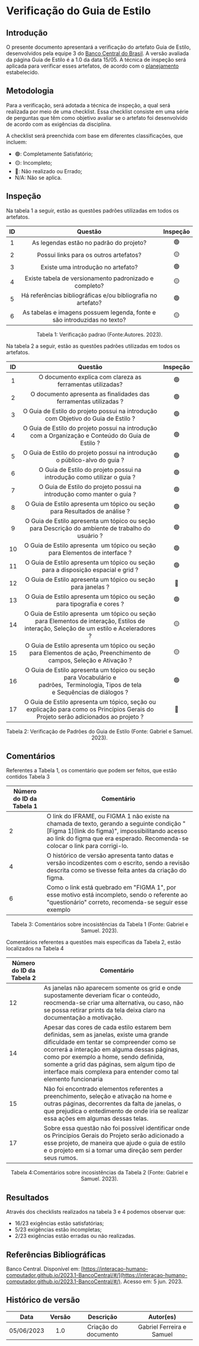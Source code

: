 # Verificação do Guia de Estilo

## Introdução

O presente documento apresentará a verificação do artefato Guia de Estilo, desenvolvidos pela equipe 3 do [Banco Central do Brasil](https://interacao-humano-computador.github.io/2023.1-BancoCentral/). A versão avaliada da página Guia de Estilo é a 1.0 da data 15/05. A técnica de inspeção será aplicada para verificar esses artefatos, de acordo com o [planejamento](../planejamento.md) estabelecido.

## Metodologia

Para a verificação, será adotada a técnica de inspeção, a qual será realizada por meio de uma checklist. Essa checklist consiste em uma série de perguntas que têm como objetivo avaliar se o artefato foi desenvolvido de acordo com as exigências da disciplina.

A checklist será preenchida com base em diferentes classificações, que incluem:

- 🟢: Completamente Satisfatório;
- 🟡: Incompleto;
- 🔴: Não realizado ou Errado;
- N/A: Não se aplica.

## Inspeção

Na tabela 1 a seguir, estão as questões padrões utilizadas em todos os artefatos.

| ID |                                 Questão                                 | Inspeção |
| :-: | :-----------------------------------------------------------------------: | :--------: |
| 1 |                 As legendas estão no padrão do projeto?                 |     🟢     |
| 2 |                  Possui links para os outros artefatos?                  |     🟡     |
| 3 |                   Existe uma introdução no artefato?                   |     🟢     |
| 4 |          Existe tabela de versionamento padronizado e completo?          |     🟡     |
| 5 |      Há referências bibliográficas e/ou bibliografia no artefato?      |     🟢     |
| 6 | As tabelas e imagens possuem legenda, fonte e são introduzidas no texto? |     🟡     |

<div style="text-align: center">
    <p> Tabela 1: Verificação padrao (Fonte:Autores. 2023).</p>
</div>

Na tabela 2 a seguir, estão as questões padrões utilizadas em todos os artefatos.

| ID |                                                                      Questão                                                                      | Inspeção |
| :-: | :-------------------------------------------------------------------------------------------------------------------------------------------------: | :--------: |
| 1 |                                             O documento explica com clareza as ferramentas utilizadas?                                             |     🟢     |
| 2 |                                          O documento apresenta as finalidades das ferramentas utilizadas ?                                          |     🟢     |
| 3 |                                O Guia de Estilo do projeto possui na introdução com Objetivo do Guia de Estilo ?                                |     🟢     |
| 4 |                      O Guia de Estilo do projeto possui na introdução com a Organização e Conteúdo do Guia de Estilo ?                      |     🟢     |
| 5 |                                    O Guia de Estilo do projeto possui na introdução o público-alvo do guia ?                                    |     🟢     |
| 6 |                                     O Guia de Estilo do projeto possui na introdução como utilizar o guia ?                                     |     🟢     |
| 7 |                                     O Guia de Estilo do projeto possui na introdução como manter o guia ?                                     |     🟢     |
| 8 |                                  O Guia de Estilo apresenta um tópico ou seção para Resultados de análise ?                                  |     🟢     |
| 9 |                      O Guia de Estilo apresenta um tópico ou seção para Descrição do ambiente de trabalho do usuário ?                      |     🟢     |
| 10 |                                  O Guia de Estilo apresenta  um tópico ou seção para Elementos de interface ?                                  |     🟢     |
| 11 |                               O Guia de Estilo apresenta um tópico ou seção para a disposição espacial e grid ?                               |     🟢     |
| 12 |                                          O Guia de Estilo apresenta um tópico ou seção para janelas ?                                          |     🔴     |
| 13 |                                     O Guia de Estilo apresenta um tópico ou seção para tipografia e cores ?                                     |     🟢     |
| 14 | O Guia de Estilo apresenta  um tópico ou seção para Elementos de interação, Estilos de interação, Seleção de um estilo e Aceleradores ? |     🟡     |
| 15 |           O Guia de Estilo apresenta um tópico ou seção para Elementos de ação, Preenchimento de campos, Seleção e Ativação ?           |     🟡     |
| 16 |    O Guia de Estilo apresenta um tópico ou seção para Vocabulário e padrões,  Terminologia, Tipos de tela e Sequências de diálogos ?    |     🟢     |
| 17 |     O Guia de Estilo apresenta um tópico, seção ou explicação para como os Princípios Gerais do Projeto serão adicionados ao projeto ?     |     🔴     |

<div style="text-align: center">
    <p> Tabela 2: Verificação de Padrões do Guia de Estilo (Fonte: Gabriel e Samuel. 2023).</p>
</div>

## Comentários

Referentes a Tabela 1, os comentário que podem ser feitos, que estão contidos Tabela 3

| Número do ID da Tabela 1 | Comentário                                                                                                                                                                                                                     |
| ------------------------- | ------------------------------------------------------------------------------------------------------------------------------------------------------------------------------------------------------------------------------- |
| 2                         | O link do IFRAME, ou FIGMA 1 não existe na chamada de texto, gerando a seguinte condição "[Figma 1](link do figma)", impossibilitando acesso ao link do figma que era esperado. Recomenda-se colocar o link para corrigi-lo. |
| 4                         | O histórico de versão apresenta tanto datas e versão incodizentes com o escrito, sendo a revisão descrita como se tivesse feita antes da criação do figma.                                                                |
| 6                         | Como o link está quebrado em "FIGMA 1", por esse motivo está incompleto, sendo o referente ao "questionário" correto, recomenda-se seguir esse exemplo                                                                       |

<div style="text-align: center">
    <p> Tabela 3: Comentários sobre incosistências da Tabela 1 (Fonte: Gabriel e Samuel. 2023).</p>
</div>

Comentários referentes a questões mais especificas da Tabela 2, estão localizados na Tabela 4

| Número do ID da Tabela 2 | Comentário                                                                                                                                                                                                                                                                                                                                          |
| ------------------------- | ---------------------------------------------------------------------------------------------------------------------------------------------------------------------------------------------------------------------------------------------------------------------------------------------------------------------------------------------------- |
| 12                        | As janelas não aparecem somente os grid e onde supostamente deveriam ficar o conteúdo, reocmenda-se criar uma alternativa, ou caso, não se possa retirar prints da tela deixa claro na documentação a motivação.                                                                                                                              |
| 14                        | Apesar das cores de cada estilo estarem bem definidas, sem as janelas, existe uma grande dificuldade em tentar se compreender como se ocorrerá a interação em alguma dessas páginas, como por exemplo a home, sendo definida, somente a grid das páginas, sem algum tipo de interface mais complexa para entender como tal elemento funcionaria |
| 15                        | Não foi encontrado elementos referentes a preenchimento, seleção e ativação na home e outras páginas, decorrentes da falta de janelas, o que prejudica o entedimento de onde iria se realizar essa ações em algumas dessas telas.                                                                                                            |
| 17                        | Sobre essa questão não foi possível identificar onde os Principios Gerais do Projeto serão adicionado a esse projeto, de maneira que ajude o guia de estilo e o projeto em si a tomar uma direção sem perder seus rumos.                                                                                                                       |

<div style="text-align: center">
    <p> Tabela 4:Comentários sobre incosistências da Tabela 2 (Fonte: Gabriel e Samuel. 2023).</p>
</div>

## Resultados

Através dos checklists realizados na tabela 3 e 4 podemos observar que:

- 16/23 exigências estão satisfatórias;
- 5/23 exigências estão incompletas;
- 2/23 exigências estão erradas ou não realizadas.

## Referências Bibliográficas

Banco Central. Disponível em: [https://interacao-humano-computador.github.io/2023.1-BancoCentral/#/](https://interacao-humano-computador.github.io/2023.1-BancoCentral/#/). Acesso em: 5 jun. 2023.‌
‌

## Histórico de versão

|    Data    | Versão |      Descrição      |         Autor(es)         |
| :--------: | :-----: | :--------------------: | :-----------------------: |
| 05/06/2023 |   1.0   | Criação do documento | Gabriel Ferreira e Samuel |
